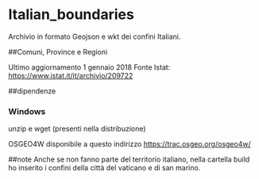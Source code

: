 # Italian_boundaries
Archivio in formato Geojson e wkt dei confini Italiani. 

##Comuni, Province e Regioni

Ultimo aggiornamento 1 gennaio 2018
Fonte Istat: https://www.istat.it/it/archivio/209722


##dipendenze

### Windows
unzip e wget (presenti nella distribuzione)

OSGEO4W disponibile a questo indirizzo
https://trac.osgeo.org/osgeo4w/



##note
Anche se non fanno parte del territorio italiano, nella cartella build ho inserito i confini della città del vaticano e di san marino.
